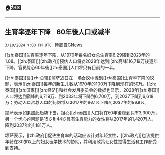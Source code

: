 ###  [:house:返回](README.md)
---


## 生育率逐年下降　60年後人口或减半
`3/10/2024 9:00 PM UTC ` [轉載自GNews](https://gnews.org/articles/2382328)

[[zh:泰国]]生育率逐年下降，从1970年每名妇女总生育率6.29降到2023年的1.08。[[zh:泰国]][[zh:政府]]预估人口将於2028年达到[[zh:高峰]]6,719万後逐年下降，官员忧心60年後[[zh:泰国]]人口将只有目前的一半。

[[zh:泰国]]副[[zh:总理]]颂萨近日在一场会议中提到[[zh:泰国]]生育率下降的议题，表示[[zh:泰国]]每年的新生儿数从1970年的100万下降到现在的50万。[[zh:泰国]][[zh:国家]][[zh:经济]]和社会发展委员会的数据也显示，2028年[[zh:泰国]]人口将达到巅峰的6,719万，到2033年将下降到6,700万，到2037下降到6,618万；劳动人口占总人口的比例将从2017年的66.1%下降到2037年的56.8%。

颂萨表示如果照此趋势下去，担心[[zh:泰国]]人口将在60年後降到只有3,300万，另一个忧心的问题是15岁到44岁具有生育能力的女性将从2017年的1,420万人，降到2037年的1,181万人。

颂萨表示，[[zh:政府]]促进生育率的活动应该针对年轻女性，[[zh:政府]]也该提供年龄在30岁以上的妇女医学技术的协助，并利用政策让女性觉得生活和工作都受到支持。
